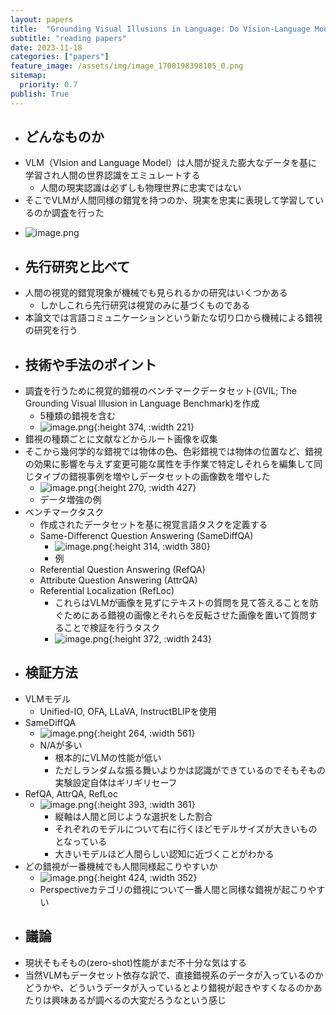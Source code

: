 ```yaml
---
layout: papers
title:  "Grounding Visual Illusions in Language: Do Vision-Language Models Perceive Illusions Like Humans?"
subtitle: "reading papers"
date: 2023-11-18
categories: ["papers"]
feature_image: /assets/img/image_1700198398105_0.png
sitemap:
  priority: 0.7
publish: True
---  
```

- ## どんなものか
- VLM（VIsion and Language Model）は人間が捉えた膨大なデータを基に学習され人間の世界認識をエミュレートする
	- 人間の現実認識は必ずしも物理世界に忠実ではない
- そこでVLMが人間同様の錯覚を持つのか、現実を忠実に表現して学習しているのか調査を行った
<!--more-->
- ![image.png](/assets/img/image_1700198398105_0.png)
- ## 先行研究と比べて
- 人間の視覚的錯覚現象が機械でも見られるかの研究はいくつかある
	- しかしこれら先行研究は視覚のみに基づくものである
- 本論文では言語コミュニケーションという新たな切り口から機械による錯視の研究を行う
- ## 技術や手法のポイント
- 調査を行うために視覚的錯視のベンチマークデータセット(GVIL; The Grounding Visual Illusion in Language Benchmark)を作成
	- 5種類の錯視を含む
	- ![image.png](/assets/img/image_1700198925175_0.png){:height 374, :width 221}
- 錯視の種類ごとに文献などからルート画像を収集
- そこから幾何学的な錯視では物体の色、色彩錯視では物体の位置など、錯視の効果に影響を与えず変更可能な属性を手作業で特定しそれらを編集して同じタイプの錯視事例を増やしデータセットの画像数を増やした
	- ![image.png](/assets/img/image_1700199118708_0.png){:height 270, :width 427}
	- データ増強の例
- ベンチマークタスク
	- 作成されたデータセットを基に視覚言語タスクを定義する
	- Same-Differenct Question Answering (SameDiffQA)
		- ![image.png](/assets/img/image_1700199505458_0.png){:height 314, :width 380}
		- 例
	- Referential Question Answering (RefQA)
	- Attribute Question Answering (AttrQA)
	- Referential Localization (RefLoc)
		- これらはVLMが画像を見ずにテキストの質問を見て答えることを防ぐためにある錯視の画像とそれらを反転させた画像を置いて質問することで検証を行うタスク
		- ![image.png](/assets/img/image_1700199770118_0.png){:height 372, :width 243}
- ## 検証方法
- VLMモデル
	- Unified-IO, OFA, LLaVA, InstructBLIPを使用
- SameDiffQA
	- ![image.png](/assets/img/image_1700199938312_0.png){:height 264, :width 561}
	- N/Aが多い
		- 根本的にVLMの性能が低い
		- ただしランダムな振る舞いよりかは認識ができているのでそもそもの実験設定自体はギリギリセーフ
- RefQA, AttrQA, RefLoc
	- ![image.png](/assets/img/image_1700200395876_0.png){:height 393, :width 361}
		- 縦軸は人間と同じような選択をした割合
		- それぞれのモデルについて右に行くほどモデルサイズが大きいものとなっている
		- 大きいモデルほど人間らしい認知に近づくことがわかる
- どの錯視が一番機械でも人間同様起こりやすいか
	- ![image.png](/assets/img/image_1700200673331_0.png){:height 424, :width 352}
	- Perspectiveカテゴリの錯視について一番人間と同様な錯視が起こりやすい
- ## 議論
- 現状そもそもの(zero-shot)性能がまだ不十分な気はする
- 当然VLMもデータセット依存な訳で、直接錯視系のデータが入っているのかどうかや、どういうデータが入っているとより錯視が起きやすくなるのかあたりは興味あるが調べるの大変だろうなという感じ
